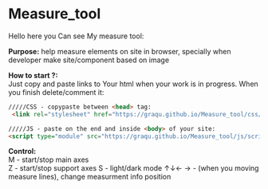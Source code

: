 # Measure_tool

Hello here you Can see My measure tool:  

**Purpose:**   help measure elements on site in browser, specially when developer make site/component based on image

**How to start ?:**  
Just copy and paste links to Your html when your work is in progress. When you finish delete/comment it:  

```html
/////CSS - copypaste between <head> tag:
 <link rel="stylesheet" href="https://graqu.github.io/Measure_tool/css/style.css" />

/////JS - paste on the end and inside <body> of your site:
<script type="module" src="https://graqu.github.io/Measure_tool/js/script.js"></script>  
```
**Control:**  
M - start/stop main axes  
Z - start/stop support axes
S - light/dark mode
↑↓← → - (when you moving measure lines), change measurment info position

